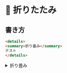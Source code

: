 # 📌 折りたたみ

## 書き方

```markdown
<details>
<summary>折り畳み</summary>
テスト
</details>
```

<details>
<summary>折り畳み</summary>
テスト
</details>
